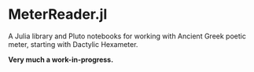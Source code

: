 # MeterReader.jl

A Julia library and Pluto notebooks for working with Ancient Greek poetic meter, starting with Dactylic Hexameter.

**Very much a work-in-progress.**
